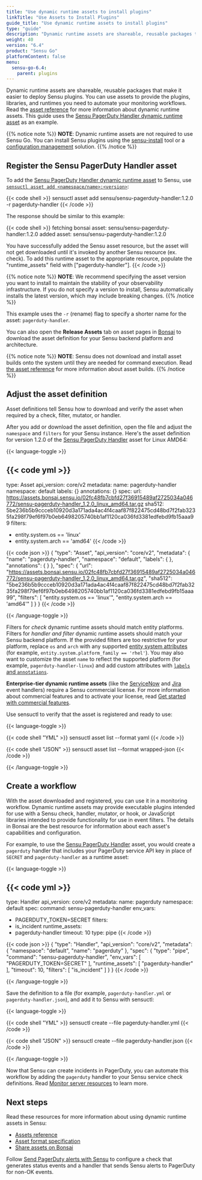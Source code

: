 ```yaml
---
title: "Use dynamic runtime assets to install plugins"
linkTitle: "Use Assets to Install Plugins"
guide_title: "Use dynamic runtime assets to install plugins"
type: "guide"
description: "Dynamic runtime assets are shareable, reusable packages that make it easier to deploy Sensu plugins. You can use assets to provide the plugins, libraries, and runtimes you need to power your monitoring workflows. Read the guide to get started using dynamic runtime assets."
weight: 40
version: "6.4"
product: "Sensu Go"
platformContent: false
menu: 
  sensu-go-6.4:
    parent: plugins
---
```


Dynamic runtime assets are shareable, reusable packages that make it easier to deploy Sensu plugins.
You can use assets to provide the plugins, libraries, and runtimes you need to automate your monitoring workflows.
Read the [asset reference][1] for more information about dynamic runtime assets.
This guide uses the [Sensu PagerDuty Handler dynamic runtime asset][7] as an example.

{{% notice note %}}
**NOTE**: Dynamic runtime assets are not required to use Sensu Go.
You can install Sensu plugins using the [sensu-install](../install-plugins#install-plugins-with-the-sensu-install-tool) tool or a [configuration management](../../operations/deploy-sensu/configuration-management/) solution.
{{% /notice %}}

## Register the Sensu PagerDuty Handler asset

To add the [Sensu PagerDuty Handler dynamic runtime asset][7] to Sensu, use [`sensuctl asset add <namespace/name>:<version>`][6]:

{{< code shell >}}
sensuctl asset add sensu/sensu-pagerduty-handler:1.2.0 -r pagerduty-handler
{{< /code >}}

The response should be similar to this example:

{{< code shell >}}
fetching bonsai asset: sensu/sensu-pagerduty-handler:1.2.0
added asset: sensu/sensu-pagerduty-handler:1.2.0

You have successfully added the Sensu asset resource, but the asset will not get downloaded until
it's invoked by another Sensu resource (ex. check). To add this runtime asset to the appropriate
resource, populate the "runtime_assets" field with ["pagerduty-handler"].
{{< /code >}}

{{% notice note %}}
**NOTE**: We recommend specifying the asset version you want to install to maintain the stability of your observability infrastructure.
If you do not specify a version to install, Sensu automatically installs the latest version, which may include breaking changes.
{{% /notice %}}

This example uses the `-r` (rename) flag to specify a shorter name for the asset: `pagerduty-handler`.

You can also open the **Release Assets** tab on asset pages in [Bonsai][3] to download the asset definition for your Sensu backend platform and architecture.

{{% notice note %}}
**NOTE**: Sensu does not download and install asset builds onto the system until they are needed for command execution.
Read [the asset reference](../assets#dynamic-runtime-asset-builds) for more information about asset builds.
{{% /notice %}}

## Adjust the asset definition

Asset definitions tell Sensu how to download and verify the asset when required by a check, filter, mutator, or handler.

After you add or download the asset definition, open the file and adjust the `namespace` and `filters` for your Sensu instance.
Here's the asset definition for version 1.2.0 of the [Sensu PagerDuty Handler][7] asset for Linux AMD64:

{{< language-toggle >}}

{{< code yml >}}
---
type: Asset
api_version: core/v2
metadata:
  name: pagerduty-handler
  namespace: default
  labels: {}
  annotations: {}
spec:
  url: https://assets.bonsai.sensu.io/02fc48fb7cbfd27f36915489af2725034a046772/sensu-pagerduty-handler_1.2.0_linux_amd64.tar.gz
  sha512: 5be236b5b9ccceb10920d3a171ada4ac4f4caaf87f822475cd48bd7f2fab3235fa298f79ef6f97b0eb6498205740bb1af1120ca036fd3381edfebd9fb15aaa99
  filters:
  - entity.system.os == 'linux'
  - entity.system.arch == 'amd64'
{{< /code >}}

{{< code json >}}
{
  "type": "Asset",
  "api_version": "core/v2",
  "metadata": {
    "name": "pagerduty-handler",
    "namespace": "default",
    "labels": {
    },
    "annotations": {
    }
  },
  "spec": {
    "url": "https://assets.bonsai.sensu.io/02fc48fb7cbfd27f36915489af2725034a046772/sensu-pagerduty-handler_1.2.0_linux_amd64.tar.gz",
    "sha512": "5be236b5b9ccceb10920d3a171ada4ac4f4caaf87f822475cd48bd7f2fab3235fa298f79ef6f97b0eb6498205740bb1af1120ca036fd3381edfebd9fb15aaa99",
    "filters": [
      "entity.system.os == 'linux'",
      "entity.system.arch == 'amd64'"
    ]
  }
}
{{< /code >}}

{{< /language-toggle >}}

Filters for _check_ dynamic runtime assets should match entity platforms.
Filters for _handler and filter_ dynamic runtime assets should match your Sensu backend platform.
If the provided filters are too restrictive for your platform, replace `os` and `arch` with any supported [entity system attributes][4] (for example, `entity.system.platform_family == 'rhel'`).
You may also want to customize the asset `name` to reflect the supported platform (for example, `pagerduty-handler-linux`) and add custom attributes with [`labels` and `annotations`][5].

**Enterprise-tier dynamic runtime assets** (like the [ServiceNow][10] and [Jira][11] event handlers) require a Sensu commercial license.
For more information about commercial features and to activate your license, read [Get started with commercial features][12].

Use sensuctl to verify that the asset is registered and ready to use:

{{< language-toggle >}}

{{< code shell "YML" >}}
sensuctl asset list --format yaml
{{< /code >}}

{{< code shell "JSON" >}}
sensuctl asset list --format wrapped-json
{{< /code >}}

{{< /language-toggle >}}

## Create a workflow

With the asset downloaded and registered, you can use it in a monitoring workflow.
Dynamic runtime assets may provide executable plugins intended for use with a Sensu check, handler, mutator, or hook, or JavaScript libraries intended to provide functionality for use in event filters.
The details in Bonsai are the best resource for information about each asset's capabilities and configuration.

For example, to use the [Sensu PagerDuty Handler][7] asset, you would create a `pagerduty` handler that includes your PagerDuty service API key in place of `SECRET` and `pagerduty-handler` as a runtime asset:

{{< language-toggle >}}

{{< code yml >}}
---
type: Handler
api_version: core/v2
metadata:
  name: pagerduty
  namespace: default
spec:
  command: sensu-pagerduty-handler
  env_vars:
  - PAGERDUTY_TOKEN=SECRET
  filters:
  - is_incident
  runtime_assets:
  - pagerduty-handler
  timeout: 10
  type: pipe
{{< /code >}}

{{< code json >}}
{
  "type": "Handler",
  "api_version": "core/v2",
  "metadata": {
    "namespace": "default",
    "name": "pagerduty"
  },
  "spec": {
    "type": "pipe",
    "command": "sensu-pagerduty-handler",
    "env_vars": [
      "PAGERDUTY_TOKEN=SECRET"
    ],
    "runtime_assets": [
      "pagerduty-handler"
    ],
    "timeout": 10,
    "filters": [
      "is_incident"
    ]
  }
}
{{< /code >}}

{{< /language-toggle >}}

Save the definition to a file (for example, `pagerduty-handler.yml` or `pagerduty-handler.json`), and add it to Sensu with sensuctl:

{{< language-toggle >}}

{{< code shell "YML" >}}
sensuctl create --file pagerduty-handler.yml
{{< /code >}}

{{< code shell "JSON" >}}
sensuctl create --file pagerduty-handler.json
{{< /code >}}

{{< /language-toggle >}}

Now that Sensu can create incidents in PagerDuty, you can automate this workflow by adding the `pagerduty` handler to your Sensu service check definitions.
Read [Monitor server resources][13] to learn more.

## Next steps

Read these resources for more information about using dynamic runtime assets in Sensu:

- [Assets reference][1]
- [Asset format specification][14]
- [Share assets on Bonsai][15]

Follow [Send PagerDuty alerts with Sensu][8] to configure a check that generates status events and a handler that sends Sensu alerts to PagerDuty for non-OK events.


[1]: ../assets/
[2]: #create-an-asset
[3]: https://bonsai.sensu.io
[4]: ../../observability-pipeline/observe-entities/entities/#system-attributes
[5]: ../assets#metadata-attributes
[6]: ../../sensuctl/sensuctl-bonsai/#install-dynamic-runtime-asset-definitions
[7]: https://bonsai.sensu.io/assets/sensu/sensu-pagerduty-handler
[8]: ../../observability-pipeline/observe-process/send-pagerduty-alerts/
[10]: https://bonsai.sensu.io/assets/sensu/sensu-servicenow-handler
[11]: https://bonsai.sensu.io/assets/sensu/sensu-jira-handler
[12]: ../../commercial/
[13]: ../../observability-pipeline/observe-schedule/monitor-server-resources/
[14]: ../assets#dynamic-runtime-asset-format-specification
[15]: ../assets#share-an-asset-on-bonsai
[16]: https://bonsai.sensu.io
